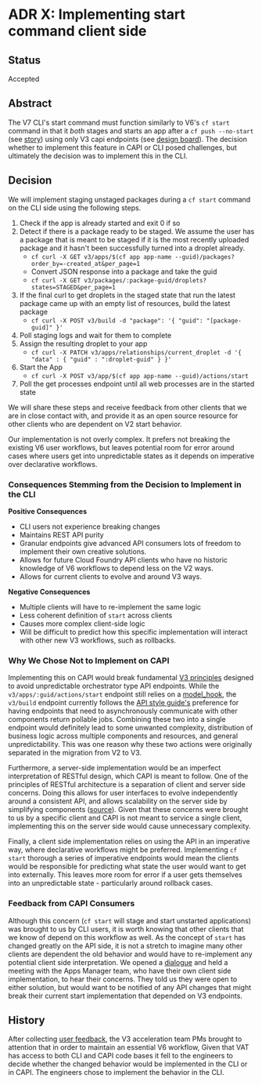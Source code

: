 # ADR X: Implementing start command client side

## Status

Accepted

## Abstract

The V7 CLI's start command must function similarly to V6's `cf start` command in that it _both_ stages and starts an app after a `cf push --no-start` (see [story](https://www.pivotaltracker.com/story/show/162463497)) using only V3 capi endpoints (see [design board](https://miro.com/app/board/o9J_kykcZyc=/)). The decision whether to implement this feature in CAPI or CLI posed challenges, but ultimately the decision was to implement this in the CLI.

## Decision

We will implement staging unstaged packages during a `cf start` command on the CLI side using the following steps.

1. Check if the app is already started and exit 0 if so
1. Detect if there is a package ready to be staged. We assume the user has a package that is meant to be staged if it is the most recently uploaded package and it hasn't been successfully turned into a droplet already.
    * `cf curl -X GET v3/apps/$(cf app app-name --guid)/packages?order_by=-created_at&per_page=1`
    * Convert JSON response into a package and take the guid
    * `cf curl -X GET v3/packages/:package-guid/droplets?states=STAGED&per_page=1`
1. If the final curl to get droplets in the staged state that run the latest package came up with an empty list of resources, build the latest package
    - `cf curl -X POST v3/build -d "package": '{ "guid": "[package-guid]" }'`
1. Poll staging logs and wait for them to complete
1. Assign the resulting droplet to your app
    - `cf curl -X PATCH v3/apps/relationships/current_droplet -d '{ "data" : { "guid" : ":droplet-guid" } }'`
1. Start the App
    -  `cf curl -X POST v3/app/$(cf app app-name --guid)/actions/start`
1. Poll the get processes endpoint until all web processes are in the started state

We will share these steps and receive feedback from other clients that we are in close contact with, and provide it as an open source resource for other clients who are dependent on V2 start behavior.

Our implementation is not overly complex. It prefers not breaking the existing V6 user workflows, but leaves potential room for error around cases where users get into unpredictable states as it depends on imperative over declarative workflows. <!-- FIXME: example? -->

### Consequences Stemming from the Decision to Implement in the CLI

 **Positive Consequences**

 * CLI users not experience breaking changes
 * Maintains REST API purity
 * Granular endpoints give advanced API consumers lots of freedom to implement their own creative solutions.
 * Allows for future Cloud Foundry API clients who have no historic knowledge of V6 workflows to depend less on the V2 ways.
 * Allows for current clients to evolve and around V3 ways.

 **Negative Consequences**

 * Multiple clients will have to re-implement the same logic
 * Less coherent definition of `start` across clients
 * Causes more complex client-side logic
 * Will be difficult to predict how this specific implementation will interact with other new V3 workflows, such as rollbacks.


### Why We Chose Not to Implement on CAPI

Implementing this on CAPI would break fundamental [V3 principles](https://github.com/cloudfoundry/cloud_controller_ng/wiki/Notes-on-V3-Architecture) designed to avoid unpredictable orchestrator type API endpoints. While the `v3/apps/:guid/actions/start` endpoint still relies on a [model_hook](https://github.com/cloudfoundry/cloud_controller_ng/blob/77a125b56545e6ed003cbab83e540ce6f4006e20/app/models/runtime/process_model.rb#L530), the `v3/build` endpoint currently follows the [API style guide's](https://github.com/cloudfoundry/cc-api-v3-style-guide#asynchronicity) preference for having endpoints that need to asynchronously communicate with other components return pollable jobs. Combining these two into a single endpoint would definitely lead to some unwanted complexity, distribution of business logic across multiple components and resources, and general unpredictability. This was one reason why these two actions were originally separated in the migration from V2 to V3.

Furthermore, a server-side implementation would be an imperfect interpretation of RESTful design, which CAPI is meant to follow. One of the principles of RESTful architecture is a separation of client and server side concerns. Doing this allows for user interfaces to evolve independently around a consistent API, and allows scalability on the server side by simplifying components ([source](https://www.ics.uci.edu/~fielding/pubs/dissertation/rest_arch_style.htm)). Given that these concerns were brought to us by a specific client and CAPI is not meant to service a single client, implementing this on the server side would cause unnecessary complexity.

Finally, a client side implementation relies on using the API in an imperative way, where declarative workflows might be preferred. Implementing `cf start` thorough a series of imperative endpoints would mean the clients would be responsible for predicting what state the user would want to get into externally. This leaves more room for error if a user gets themselves into an unpredictable state - particularly around rollback cases.

### Feedback from CAPI Consumers

Although this concern (`cf start` will stage and start unstarted applications) was brought to us by CLI users, it is worth knowing that other clients that we know of depend on this workflow as well. As the concept of `start` has changed greatly on the API side, it is not a stretch to imagine many other clients are dependent the old behavior and would have to re-implement any potential client side interpretation. We opened a [dialogue](https://pivotal.slack.com/archives/C055JEH48/p1570657730016400) and held a meeting with the Apps Manager team, who have their own client side implementation, to hear their concerns. They told us they were open to either solution, but would want to be notified of any API changes that might break their current start implementation that depended on V3 endpoints.

## History

After collecting [user feedback](https://docs.google.com/document/d/1OPJSUYXMQMtzZmVdnvwI4NiXE0xp4tuLxO3fhhXtGwI/edit), the V3 acceleration team PMs brought to attention that in order to maintain an essential V6 workflow, Given that VAT has access to both CLI and CAPI code bases it fell to the engineers to decide whether the changed behavior would be implemented in the CLI or in CAPI. The engineers chose to implement the behavior in the CLI.
